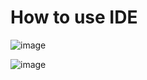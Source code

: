 # How to use IDE
![image](https://github.com/coolnikitav/coding-lessons/assets/30304422/acc57f81-c15f-4321-b1ec-ed9958841e47)

![image](https://github.com/coolnikitav/coding-lessons/assets/30304422/f8235ccc-1b82-458e-9dd8-9c2203167e44)
